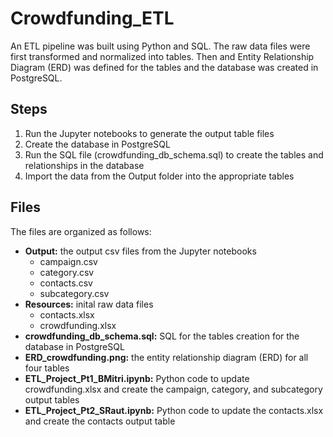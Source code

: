 # Crowdfunding_ETL
An ETL pipeline was built using Python and SQL. The raw data files were first transformed and normalized into tables. Then and Entity Relationship Diagram (ERD) was defined for the tables and the database was created in PostgreSQL.

## Steps
1) Run the Jupyter notebooks to generate the output table files
2) Create the database in PostgreSQL
3) Run the SQL file (crowdfunding_db_schema.sql) to create the tables and relationships in the database
4) Import the data from the Output folder into the appropriate tables

## Files
The files are organized as follows:
- **Output:** the output csv files from the Jupyter notebooks
    - campaign.csv
    - category.csv
    - contacts.csv
    - subcategory.csv
- **Resources:** inital raw data files
    - contacts.xlsx
    - crowdfunding.xlsx
- **crowdfunding_db_schema.sql:** SQL for the tables creation for the database in PostgreSQL
- **ERD_crowdfunding.png:** the entity relationship diagram (ERD) for all four tables
- **ETL_Project_Pt1_BMitri.ipynb:** Python code to update crowdfunding.xlsx and create the campaign, category, and subcategory output tables
- **ETL_Project_Pt2_SRaut.ipynb:** Python code to update the contacts.xlsx and create the contacts output table
